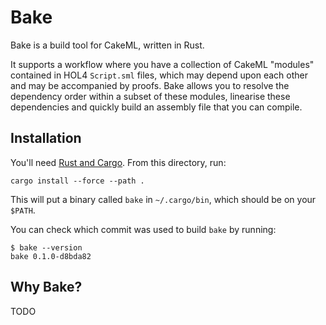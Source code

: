 Bake
====

Bake is a build tool for CakeML, written in Rust.

It supports a workflow where you have a collection of CakeML "modules" contained in HOL4
`Script.sml` files, which may depend upon each other and may be accompanied by proofs. Bake allows
you to resolve the dependency order within a subset of these modules, linearise these dependencies
and quickly build an assembly file that you can compile.

## Installation

You'll need [Rust and Cargo](https://www.rust-lang.org/). From this directory, run:

```
cargo install --force --path .
```

This will put a binary called `bake` in `~/.cargo/bin`, which should be on your `$PATH`.

You can check which commit was used to build `bake` by running:

```
$ bake --version
bake 0.1.0-d8bda82
```

## Why Bake?

TODO
